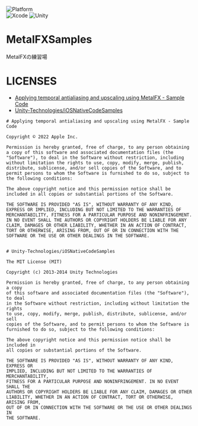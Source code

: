 ![Platform](https://img.shields.io/badge/platform-iOS16.0%2B%20%7C%20iPadOS16.0%2B-9cf)<br>
![Xcode](https://img.shields.io/badge/Xcode-14.1-blue)
![Unity](https://img.shields.io/badge/Unity-2021.3.13f1-lightgrey)

# MetalFXSamples

MetalFXの練習場


# LICENSES

- [Applying temporal antialiasing and upscaling using MetalFX - Sample Code](https://developer.apple.com/documentation/metalfx/applying_temporal_antialiasing_and_upscaling_using_metalfx)
- [Unity-Technologies/iOSNativeCodeSamples](https://github.com/Unity-Technologies/iOSNativeCodeSamples/blob/2019-dev/LICENSE)

```
# Applying temporal antialiasing and upscaling using MetalFX - Sample Code

Copyright © 2022 Apple Inc.

Permission is hereby granted, free of charge, to any person obtaining a copy of this software and associated documentation files (the "Software"), to deal in the Software without restriction, including without limitation the rights to use, copy, modify, merge, publish, distribute, sublicense, and/or sell copies of the Software, and to permit persons to whom the Software is furnished to do so, subject to the following conditions:

The above copyright notice and this permission notice shall be included in all copies or substantial portions of the Software.

THE SOFTWARE IS PROVIDED "AS IS", WITHOUT WARRANTY OF ANY KIND, EXPRESS OR IMPLIED, INCLUDING BUT NOT LIMITED TO THE WARRANTIES OF MERCHANTABILITY, FITNESS FOR A PARTICULAR PURPOSE AND NONINFRINGEMENT. IN NO EVENT SHALL THE AUTHORS OR COPYRIGHT HOLDERS BE LIABLE FOR ANY CLAIM, DAMAGES OR OTHER LIABILITY, WHETHER IN AN ACTION OF CONTRACT, TORT OR OTHERWISE, ARISING FROM, OUT OF OR IN CONNECTION WITH THE SOFTWARE OR THE USE OR OTHER DEALINGS IN THE SOFTWARE.


# Unity-Technologies/iOSNativeCodeSamples

The MIT License (MIT)

Copyright (c) 2013-2014 Unity Technologies

Permission is hereby granted, free of charge, to any person obtaining a copy
of this software and associated documentation files (the "Software"), to deal
in the Software without restriction, including without limitation the rights
to use, copy, modify, merge, publish, distribute, sublicense, and/or sell
copies of the Software, and to permit persons to whom the Software is
furnished to do so, subject to the following conditions:

The above copyright notice and this permission notice shall be included in
all copies or substantial portions of the Software.

THE SOFTWARE IS PROVIDED "AS IS", WITHOUT WARRANTY OF ANY KIND, EXPRESS OR
IMPLIED, INCLUDING BUT NOT LIMITED TO THE WARRANTIES OF MERCHANTABILITY,
FITNESS FOR A PARTICULAR PURPOSE AND NONINFRINGEMENT. IN NO EVENT SHALL THE
AUTHORS OR COPYRIGHT HOLDERS BE LIABLE FOR ANY CLAIM, DAMAGES OR OTHER
LIABILITY, WHETHER IN AN ACTION OF CONTRACT, TORT OR OTHERWISE, ARISING FROM,
OUT OF OR IN CONNECTION WITH THE SOFTWARE OR THE USE OR OTHER DEALINGS IN
THE SOFTWARE.
```
